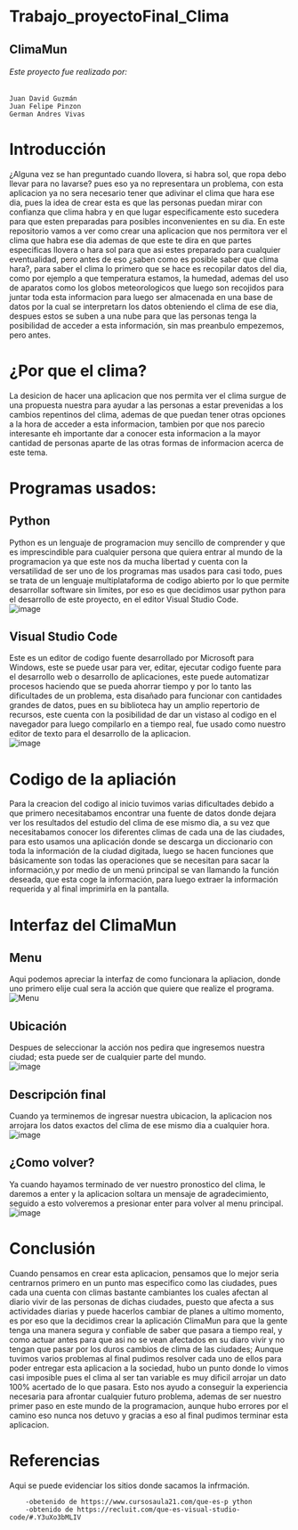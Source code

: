 # Trabajo_proyectoFinal_Clima
## ClimaMun 
###### Este proyecto fue realizado por:
    Juan David Guzmán
    Juan Felipe Pinzon
    German Andres Vivas
# Introducción 
¿Alguna vez se han preguntado cuando llovera, si habra sol, que ropa debo llevar para no lavarse?
pues eso ya no representara un problema, con esta aplicacion ya no sera necesario tener que adivinar el clima que hara ese dia, pues la idea de crear esta es que las personas puedan mirar con confianza que clima habra y  en que lugar especificamente esto sucedera para que esten preparadas para posibles inconvenientes en su dia.
En este repositorio vamos a ver como crear una aplicacion que nos permitora ver el clima que habra ese dia ademas de que este te dira en que partes especificas llovera o hara sol para que asi estes preparado para cualquier eventualidad, pero antes de eso ¿saben como es posible saber que clima hara?, para saber el clima lo primero que se hace es recopilar datos del dia, como por ejemplo a que temperatura estamos, la humedad, ademas del uso de aparatos como los globos meteorologicos que luego son recojidos para juntar toda esta informacion para luego ser almacenada en una base de datos por la cual se interpretarn los datos obteniendo  el clima de ese dia, despues estos se suben a una nube para que las personas tenga la posibilidad de acceder a esta información, sin mas preanbulo empezemos, pero antes.
# ¿Por que el clima?
La desicion de hacer una aplicacion que nos permita ver el clima surgue de una propuesta nuestra para ayudar a las personas a estar prevenidas a los cambios repentinos del clima, ademas de que puedan tener otras opciones a la hora de acceder a esta informacion, tambien por que nos parecio interesante eh importante dar a conocer esta informacion a la mayor cantidad de personas aparte de las otras formas de informacion acerca de este tema.
# Programas usados:
## Python
Python es un lenguaje de programacion muy sencillo de comprender y que es imprescindible para cualquier persona que quiera entrar al mundo de la programacion ya que este nos da mucha libertad y cuenta con la versatilidad de ser uno de los programas mas usados para casi todo, pues se trata de un lenguaje multiplataforma de codigo abierto por lo que permite desarrollar software sin limites, por eso es que decidimos usar python para el desarrollo de este proyecto, en el editor Visual Studio Code.
<br>
            ![image](https://user-images.githubusercontent.com/114431122/202952308-50626989-c770-4965-be67-bfcaa7dc8d7a.png)
<br>

## Visual Studio Code
Este es un editor de codigo fuente desarrollado por Microsoft para Windows, este se puede usar para ver, editar, ejecutar codigo fuente para el desarrollo web o desarrollo de aplicaciones, este puede automatizar procesos haciendo que se pueda ahorrar tiempo y por lo tanto las dificultades de un problema, esta disañado para funcionar con cantidades grandes de datos, pues en su biblioteca hay un amplio repertorio de recursos, este cuenta con la posibilidad de dar un vistaso al codigo en el navegador para luego compilarlo en a tiempo real, fue usado como nuestro editor de texto para el desarrollo de la aplicacion.
<br>
        ![image](https://user-images.githubusercontent.com/114431122/202954536-eacb993d-9118-4b77-b628-e698869e3434.png)
<br>
# Codigo de la apliación
Para la creacion del codigo al inicio tuvimos varias dificultades debido a que primero necesitabamos encontrar una fuente de datos donde dejara ver los resultados del estudio del clima de ese mismo dia, a su vez que necesitabamos conocer los diferentes climas de cada una de las ciudades, para esto usamos una aplicación donde se descarga un diccionario con toda la información de la ciudad digitada, luego se hacen funciones que básicamente son todas las operaciones que se necesitan para sacar la información,y por medio de un menú principal se van llamando la función deseada, que esta coge la información, para luego extraer la información requerida y al final imprimirla en la pantalla.
# Interfaz del ClimaMun
## Menu
Aqui podemos apreciar la interfaz de como funcionara la apliacion, donde uno primero elije cual sera la acción que quiere que realize el programa.
<br>
        ![Menu](https://user-images.githubusercontent.com/114431122/203177519-54a730f1-161c-4907-8a8e-01f4282081ad.png)
<br>
## Ubicación
Despues de seleccionar la acción nos pedira que ingresemos nuestra ciudad; esta puede ser de cualquier parte del mundo.
<br>
        ![image](https://user-images.githubusercontent.com/114431122/203178772-c4495d36-d207-4513-94f6-46b3a1980dbf.png)
<br>
## Descripción final
Cuando ya terminemos de ingresar nuestra ubicacion, la aplicacion nos arrojara los datos exactos del clima de ese mismo dia a cualquier hora.
<br>
        ![image](https://user-images.githubusercontent.com/114431122/203179061-e4583c21-a8bd-4da7-81e1-51485a161fe4.png)
<br>
## ¿Como volver?
Ya cuando hayamos terminado de ver nuestro pronostico del clima, le daremos a enter y la aplicacion soltara un mensaje de agradecimiento, seguido a esto volveremos a presionar enter para volver al menu principal.
<br>
        ![image](https://user-images.githubusercontent.com/114431122/203179258-0fe87115-ab4c-4674-ad21-0de0a16bbdaa.png)
<br>
# Conclusión
Cuando pensamos en crear esta aplicacion, pensamos que lo mejor seria centrarnos primero en un punto mas especifico como las ciudades, pues cada una cuenta con climas bastante cambiantes los cuales afectan al diario vivir de las personas de dichas ciudades, puesto que afecta a sus actividades diarias y puede hacerlos cambiar de planes a ultimo momento, es por eso que la decidimos crear la aplicación ClimaMun para que la gente tenga una manera segura y confiable de saber que pasara a tiempo real, y como actuar antes para que asi no se vean afectados en su diaro vivir y no tengan que pasar por los duros cambios de clima de las ciudades; Aunque tuvimos varios problemas al final pudimos resolver cada uno de ellos para poder entregar esta aplicacion a la sociedad, hubo un punto donde lo vimos casi imposible pues el clima al ser tan variable es muy dificil arrojar un dato 100% acertado de lo que pasara.
Esto nos ayudo a conseguir la experiencia necesaria para afrontar cualquier futuro problema, ademas de ser nuestro primer paso en este mundo de la programacion, aunque hubo errores por el camino eso nunca nos detuvo y gracias a eso al final pudimos terminar esta aplicacion.

# Referencias
Aqui se puede evidenciar los sitios donde sacamos la infrmación.

        -obetenido de https://www.cursosaula21.com/que-es-p ython
        -obtenido de https://recluit.com/que-es-visual-studio-code/#.Y3uXo3bMLIV


        

